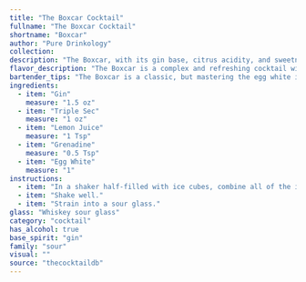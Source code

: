```yaml
---
title: "The Boxcar Cocktail"
fullname: "The Boxcar Cocktail"
shortname: "Boxcar"
author: "Pure Drinkology"
collection:
description: "The Boxcar, with its gin base, citrus acidity, and sweetness balanced by grenadine, falls firmly into the Sour family.  Its origin remains shrouded in mystery, though it's likely a modern creation, popularized in the mid-20th century, blending classic sour elements with a touch of sweetness. "
flavor_description: "The Boxcar is a complex and refreshing cocktail with a delightful balance of flavors. Gin provides a crisp juniper backbone, complemented by the citrus zest of triple sec and lemon juice. A touch of sweet grenadine adds a subtle floral and fruity note. The addition of egg white creates a light and airy texture, enhancing the overall smoothness. The result is a well-rounded cocktail with a tart and slightly sweet finish. "
bartender_tips: "The Boxcar is a classic, but mastering the egg white is key.  Dry shake vigorously to emulsify the white and build a frothy head.  Then, add ice and shake again.  This creates a velvety texture.  Strain into a chilled coupe for a beautiful, clear presentation.  Don't forget a cherry garnish for a touch of sweetness! "
ingredients:
  - item: "Gin"
    measure: "1.5 oz"
  - item: "Triple Sec"
    measure: "1 oz"
  - item: "Lemon Juice"
    measure: "1 Tsp"
  - item: "Grenadine"
    measure: "0.5 Tsp"
  - item: "Egg White"
    measure: "1"
instructions:
  - item: "In a shaker half-filled with ice cubes, combine all of the ingredients."
  - item: "Shake well."
  - item: "Strain into a sour glass."
glass: "Whiskey sour glass"
category: "cocktail"
has_alcohol: true
base_spirit: "gin"
family: "sour"
visual: ""
source: "thecocktaildb"
---
```


